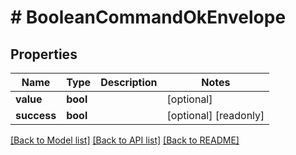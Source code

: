 # # BooleanCommandOkEnvelope

## Properties

Name | Type | Description | Notes
------------ | ------------- | ------------- | -------------
**value** | **bool** |  | [optional]
**success** | **bool** |  | [optional] [readonly]

[[Back to Model list]](../../README.md#models) [[Back to API list]](../../README.md#endpoints) [[Back to README]](../../README.md)
